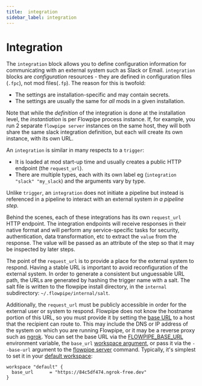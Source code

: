 ```yaml
---
title:  integration
sidebar_label: integration
---
```



# Integration

The `integration` block allows you to define configuration information for communicating with an external system such as Slack or Email.  `integration` blocks are *configuration* resources - they are defined in configuration files (`.fpc`), not mod files(`.fp`).  The reason for this is twofold:
- The settings are installation-specific and may contain secrets.
- The settings are usually the same for *all* mods in a given installation.

Note that while the *definition* of the integration is done at the installation level, the *instantiation* is per Flowpipe process instance.  If, for example, you run 2 separate `flowpipe server` instances on the same host, they will both share the same slack integration definition, but each will create its own instance, with its own URL.

An `integration` is similar in many respects to a `trigger`:
- It is loaded at mod start-up time and usually creates a public HTTP endpoint (the `request_url`).
- There are multiple types, each with its own label eg (`integration "slack" "my_slack`) and the arguments vary by type.

Unlike `trigger`, an `integration` does not initiate a pipeline but instead is referenced in a pipeline to interact with an external system *in a pipeline step.* 

Behind the scenes, each of these integrations has its own `request_url` HTTP endpoint.  The integration endpoints will receive responses in their native format and will perform any service-specific tasks for security, authentication, data transformation, etc to extract the `value` from the response.  The value will be passed as an attribute of the step so that it may be inspected by later steps. 

The point of the `request_url` is to provide a place for the external system to respond.  Having a stable URL is important to avoid reconfiguration of the external system.  In order to generate a consistent but unguessable URL path, the URLs are generated by hashing the trigger name with a salt.  The salt file is written to the flowpipe install directory, in the `internal` subdirectory: `~/.flowpipe/internal/salt`.  

Additionally, the `request_url` must be publicly accessible in order for the external user or system to respond.  Flowpipe does not know the hostname portion of this URL, so you must provide it by setting the [base URL](/docs/reference/env-vars/flowpipe_base_url) to a host that the recipient can route to.  This may include the DNS or IP address of the system on which you are running Flowpipe, or it may be a reverse proxy such as [ngrok](https://ngrok.com/). You can set the base URL via the [FLOWPIPE_BASE_URL](/docs/reference/env-vars/flowpipe_base_url) environment variable, the `base_url` [workspace argument](/docs/reference/config-files/workspace), or pass it via the `--base-url` argument to the [flowpipe server](/docs/reference/cli/server) command.  Typically, it's simplest to set it in your [default workspace](http://localhost:3000/docs/run/workspaces#using-workspaces):

```hcl
workspace "default" {
  base_url      = "https://84c5df474.ngrok-free.dev"
}
```

